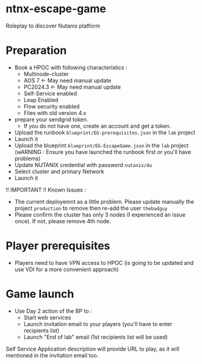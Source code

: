 # ntnx-escape-game
Roleplay to discover Nutanix platform

# Preparation
- Book a HPOC with following characteristics : 
    - Multinode-cluster
    - AOS 7 <- May need manual update
    - PC2024.3 <- May need manual update
    - Self-Service enabled
    - Leap Enabled
    - Flow security enabled
    - Files with old version 4.x
- prepare your sendgrid token.
  - If you do not have one, create an account and get a token.
- Upload the runbook  `blueprint/EG-prerequisites.json` in the `lab` project
- Launch it
- Upload the blueprint `blueprint/EG-EscapeGame.json` in the `lab` project (wARNING : Ensure you have launched the runbook first or you'll have problems)
- Update NUTANIX credential with password `nutanix/4u`
- Select cluster and primary Network
- Launch it

!! IMPORTANT !! Known Issues : 
 - The current deployemnt as a little problem. Please update manually the project `production` to remove then re-add the user `thebadguy`
 - Please confirm the cluster has only 3 nodes (I experienced an issue once). If not, please remove 4th node.

# Player prerequisites
- Players need to have VPN access to HPOC (is going to be updated and use VDI for a more convenient approach)

# Game launch
- Use Day 2 action of the BP to :
  - Start web services
  - Launch invitation email to your players (you'll have to enter recipients list)
  - Launch "End of lab" email (1st recipients list will be used)

Self Service Application description will provide URL to play, as it will mentioned in the invitation email too.

